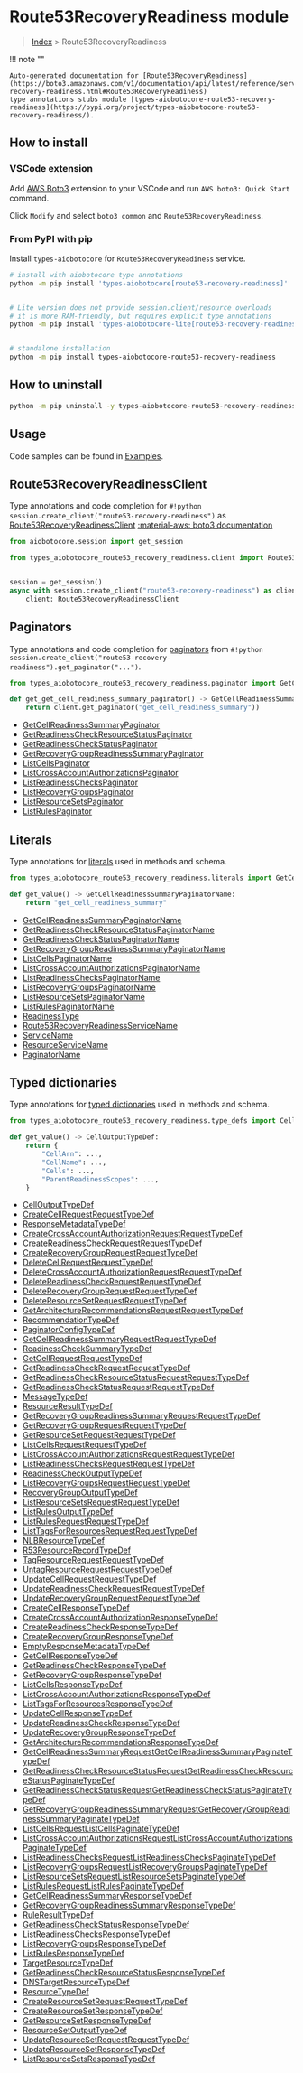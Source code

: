 # Route53RecoveryReadiness module

> [Index](../README.md) > Route53RecoveryReadiness


!!! note ""

    Auto-generated documentation for [Route53RecoveryReadiness](https://boto3.amazonaws.com/v1/documentation/api/latest/reference/services/route53-recovery-readiness.html#Route53RecoveryReadiness)
    type annotations stubs module [types-aiobotocore-route53-recovery-readiness](https://pypi.org/project/types-aiobotocore-route53-recovery-readiness/).

## How to install

### VSCode extension

Add [AWS Boto3](https://marketplace.visualstudio.com/items?itemName=Boto3typed.boto3-ide)
extension to your VSCode and run `AWS boto3: Quick Start` command.

Click `Modify` and select `boto3 common` and `Route53RecoveryReadiness`.

### From PyPI with pip

Install `types-aiobotocore` for `Route53RecoveryReadiness` service.

```bash
# install with aiobotocore type annotations
python -m pip install 'types-aiobotocore[route53-recovery-readiness]'


# Lite version does not provide session.client/resource overloads
# it is more RAM-friendly, but requires explicit type annotations
python -m pip install 'types-aiobotocore-lite[route53-recovery-readiness]'


# standalone installation
python -m pip install types-aiobotocore-route53-recovery-readiness
```



## How to uninstall

```bash
python -m pip uninstall -y types-aiobotocore-route53-recovery-readiness
```

## Usage

Code samples can be found in [Examples](./usage.md).

## Route53RecoveryReadinessClient

Type annotations and code completion for  `#!python session.create_client("route53-recovery-readiness")` as [Route53RecoveryReadinessClient](./client.md)
[:material-aws: boto3 documentation](https://boto3.amazonaws.com/v1/documentation/api/latest/reference/services/route53-recovery-readiness.html#Route53RecoveryReadiness.Client)

```python title="Usage example"
from aiobotocore.session import get_session

from types_aiobotocore_route53_recovery_readiness.client import Route53RecoveryReadinessClient


session = get_session()
async with session.create_client("route53-recovery-readiness") as client:
    client: Route53RecoveryReadinessClient
```


## Paginators

Type annotations and code completion for
[paginators](./paginators.md)
from `#!python session.create_client("route53-recovery-readiness").get_paginator("...")`.

```python title="Usage example"
from types_aiobotocore_route53_recovery_readiness.paginator import GetCellReadinessSummaryPaginator

def get_get_cell_readiness_summary_paginator() -> GetCellReadinessSummaryPaginator:
    return client.get_paginator("get_cell_readiness_summary"))
```

- [GetCellReadinessSummaryPaginator](./paginators.md#getcellreadinesssummarypaginator)
- [GetReadinessCheckResourceStatusPaginator](./paginators.md#getreadinesscheckresourcestatuspaginator)
- [GetReadinessCheckStatusPaginator](./paginators.md#getreadinesscheckstatuspaginator)
- [GetRecoveryGroupReadinessSummaryPaginator](./paginators.md#getrecoverygroupreadinesssummarypaginator)
- [ListCellsPaginator](./paginators.md#listcellspaginator)
- [ListCrossAccountAuthorizationsPaginator](./paginators.md#listcrossaccountauthorizationspaginator)
- [ListReadinessChecksPaginator](./paginators.md#listreadinesscheckspaginator)
- [ListRecoveryGroupsPaginator](./paginators.md#listrecoverygroupspaginator)
- [ListResourceSetsPaginator](./paginators.md#listresourcesetspaginator)
- [ListRulesPaginator](./paginators.md#listrulespaginator)








## Literals

Type annotations for [literals](./literals.md) used in methods and schema.

```python title="Usage example"
from types_aiobotocore_route53_recovery_readiness.literals import GetCellReadinessSummaryPaginatorName

def get_value() -> GetCellReadinessSummaryPaginatorName:
    return "get_cell_readiness_summary"
```

- [GetCellReadinessSummaryPaginatorName](./literals.md#getcellreadinesssummarypaginatorname)
- [GetReadinessCheckResourceStatusPaginatorName](./literals.md#getreadinesscheckresourcestatuspaginatorname)
- [GetReadinessCheckStatusPaginatorName](./literals.md#getreadinesscheckstatuspaginatorname)
- [GetRecoveryGroupReadinessSummaryPaginatorName](./literals.md#getrecoverygroupreadinesssummarypaginatorname)
- [ListCellsPaginatorName](./literals.md#listcellspaginatorname)
- [ListCrossAccountAuthorizationsPaginatorName](./literals.md#listcrossaccountauthorizationspaginatorname)
- [ListReadinessChecksPaginatorName](./literals.md#listreadinesscheckspaginatorname)
- [ListRecoveryGroupsPaginatorName](./literals.md#listrecoverygroupspaginatorname)
- [ListResourceSetsPaginatorName](./literals.md#listresourcesetspaginatorname)
- [ListRulesPaginatorName](./literals.md#listrulespaginatorname)
- [ReadinessType](./literals.md#readinesstype)
- [Route53RecoveryReadinessServiceName](./literals.md#route53recoveryreadinessservicename)
- [ServiceName](./literals.md#servicename)
- [ResourceServiceName](./literals.md#resourceservicename)
- [PaginatorName](./literals.md#paginatorname)




## Typed dictionaries

Type annotations for [typed dictionaries](./type_defs.md) used in methods and schema.

```python title="Usage example"
from types_aiobotocore_route53_recovery_readiness.type_defs import CellOutputTypeDef

def get_value() -> CellOutputTypeDef:
    return {
        "CellArn": ...,
        "CellName": ...,
        "Cells": ...,
        "ParentReadinessScopes": ...,
    }
```

- [CellOutputTypeDef](./type_defs.md#celloutputtypedef)
- [CreateCellRequestRequestTypeDef](./type_defs.md#createcellrequestrequesttypedef)
- [ResponseMetadataTypeDef](./type_defs.md#responsemetadatatypedef)
- [CreateCrossAccountAuthorizationRequestRequestTypeDef](./type_defs.md#createcrossaccountauthorizationrequestrequesttypedef)
- [CreateReadinessCheckRequestRequestTypeDef](./type_defs.md#createreadinesscheckrequestrequesttypedef)
- [CreateRecoveryGroupRequestRequestTypeDef](./type_defs.md#createrecoverygrouprequestrequesttypedef)
- [DeleteCellRequestRequestTypeDef](./type_defs.md#deletecellrequestrequesttypedef)
- [DeleteCrossAccountAuthorizationRequestRequestTypeDef](./type_defs.md#deletecrossaccountauthorizationrequestrequesttypedef)
- [DeleteReadinessCheckRequestRequestTypeDef](./type_defs.md#deletereadinesscheckrequestrequesttypedef)
- [DeleteRecoveryGroupRequestRequestTypeDef](./type_defs.md#deleterecoverygrouprequestrequesttypedef)
- [DeleteResourceSetRequestRequestTypeDef](./type_defs.md#deleteresourcesetrequestrequesttypedef)
- [GetArchitectureRecommendationsRequestRequestTypeDef](./type_defs.md#getarchitecturerecommendationsrequestrequesttypedef)
- [RecommendationTypeDef](./type_defs.md#recommendationtypedef)
- [PaginatorConfigTypeDef](./type_defs.md#paginatorconfigtypedef)
- [GetCellReadinessSummaryRequestRequestTypeDef](./type_defs.md#getcellreadinesssummaryrequestrequesttypedef)
- [ReadinessCheckSummaryTypeDef](./type_defs.md#readinesschecksummarytypedef)
- [GetCellRequestRequestTypeDef](./type_defs.md#getcellrequestrequesttypedef)
- [GetReadinessCheckRequestRequestTypeDef](./type_defs.md#getreadinesscheckrequestrequesttypedef)
- [GetReadinessCheckResourceStatusRequestRequestTypeDef](./type_defs.md#getreadinesscheckresourcestatusrequestrequesttypedef)
- [GetReadinessCheckStatusRequestRequestTypeDef](./type_defs.md#getreadinesscheckstatusrequestrequesttypedef)
- [MessageTypeDef](./type_defs.md#messagetypedef)
- [ResourceResultTypeDef](./type_defs.md#resourceresulttypedef)
- [GetRecoveryGroupReadinessSummaryRequestRequestTypeDef](./type_defs.md#getrecoverygroupreadinesssummaryrequestrequesttypedef)
- [GetRecoveryGroupRequestRequestTypeDef](./type_defs.md#getrecoverygrouprequestrequesttypedef)
- [GetResourceSetRequestRequestTypeDef](./type_defs.md#getresourcesetrequestrequesttypedef)
- [ListCellsRequestRequestTypeDef](./type_defs.md#listcellsrequestrequesttypedef)
- [ListCrossAccountAuthorizationsRequestRequestTypeDef](./type_defs.md#listcrossaccountauthorizationsrequestrequesttypedef)
- [ListReadinessChecksRequestRequestTypeDef](./type_defs.md#listreadinesschecksrequestrequesttypedef)
- [ReadinessCheckOutputTypeDef](./type_defs.md#readinesscheckoutputtypedef)
- [ListRecoveryGroupsRequestRequestTypeDef](./type_defs.md#listrecoverygroupsrequestrequesttypedef)
- [RecoveryGroupOutputTypeDef](./type_defs.md#recoverygroupoutputtypedef)
- [ListResourceSetsRequestRequestTypeDef](./type_defs.md#listresourcesetsrequestrequesttypedef)
- [ListRulesOutputTypeDef](./type_defs.md#listrulesoutputtypedef)
- [ListRulesRequestRequestTypeDef](./type_defs.md#listrulesrequestrequesttypedef)
- [ListTagsForResourcesRequestRequestTypeDef](./type_defs.md#listtagsforresourcesrequestrequesttypedef)
- [NLBResourceTypeDef](./type_defs.md#nlbresourcetypedef)
- [R53ResourceRecordTypeDef](./type_defs.md#r53resourcerecordtypedef)
- [TagResourceRequestRequestTypeDef](./type_defs.md#tagresourcerequestrequesttypedef)
- [UntagResourceRequestRequestTypeDef](./type_defs.md#untagresourcerequestrequesttypedef)
- [UpdateCellRequestRequestTypeDef](./type_defs.md#updatecellrequestrequesttypedef)
- [UpdateReadinessCheckRequestRequestTypeDef](./type_defs.md#updatereadinesscheckrequestrequesttypedef)
- [UpdateRecoveryGroupRequestRequestTypeDef](./type_defs.md#updaterecoverygrouprequestrequesttypedef)
- [CreateCellResponseTypeDef](./type_defs.md#createcellresponsetypedef)
- [CreateCrossAccountAuthorizationResponseTypeDef](./type_defs.md#createcrossaccountauthorizationresponsetypedef)
- [CreateReadinessCheckResponseTypeDef](./type_defs.md#createreadinesscheckresponsetypedef)
- [CreateRecoveryGroupResponseTypeDef](./type_defs.md#createrecoverygroupresponsetypedef)
- [EmptyResponseMetadataTypeDef](./type_defs.md#emptyresponsemetadatatypedef)
- [GetCellResponseTypeDef](./type_defs.md#getcellresponsetypedef)
- [GetReadinessCheckResponseTypeDef](./type_defs.md#getreadinesscheckresponsetypedef)
- [GetRecoveryGroupResponseTypeDef](./type_defs.md#getrecoverygroupresponsetypedef)
- [ListCellsResponseTypeDef](./type_defs.md#listcellsresponsetypedef)
- [ListCrossAccountAuthorizationsResponseTypeDef](./type_defs.md#listcrossaccountauthorizationsresponsetypedef)
- [ListTagsForResourcesResponseTypeDef](./type_defs.md#listtagsforresourcesresponsetypedef)
- [UpdateCellResponseTypeDef](./type_defs.md#updatecellresponsetypedef)
- [UpdateReadinessCheckResponseTypeDef](./type_defs.md#updatereadinesscheckresponsetypedef)
- [UpdateRecoveryGroupResponseTypeDef](./type_defs.md#updaterecoverygroupresponsetypedef)
- [GetArchitectureRecommendationsResponseTypeDef](./type_defs.md#getarchitecturerecommendationsresponsetypedef)
- [GetCellReadinessSummaryRequestGetCellReadinessSummaryPaginateTypeDef](./type_defs.md#getcellreadinesssummaryrequestgetcellreadinesssummarypaginatetypedef)
- [GetReadinessCheckResourceStatusRequestGetReadinessCheckResourceStatusPaginateTypeDef](./type_defs.md#getreadinesscheckresourcestatusrequestgetreadinesscheckresourcestatuspaginatetypedef)
- [GetReadinessCheckStatusRequestGetReadinessCheckStatusPaginateTypeDef](./type_defs.md#getreadinesscheckstatusrequestgetreadinesscheckstatuspaginatetypedef)
- [GetRecoveryGroupReadinessSummaryRequestGetRecoveryGroupReadinessSummaryPaginateTypeDef](./type_defs.md#getrecoverygroupreadinesssummaryrequestgetrecoverygroupreadinesssummarypaginatetypedef)
- [ListCellsRequestListCellsPaginateTypeDef](./type_defs.md#listcellsrequestlistcellspaginatetypedef)
- [ListCrossAccountAuthorizationsRequestListCrossAccountAuthorizationsPaginateTypeDef](./type_defs.md#listcrossaccountauthorizationsrequestlistcrossaccountauthorizationspaginatetypedef)
- [ListReadinessChecksRequestListReadinessChecksPaginateTypeDef](./type_defs.md#listreadinesschecksrequestlistreadinesscheckspaginatetypedef)
- [ListRecoveryGroupsRequestListRecoveryGroupsPaginateTypeDef](./type_defs.md#listrecoverygroupsrequestlistrecoverygroupspaginatetypedef)
- [ListResourceSetsRequestListResourceSetsPaginateTypeDef](./type_defs.md#listresourcesetsrequestlistresourcesetspaginatetypedef)
- [ListRulesRequestListRulesPaginateTypeDef](./type_defs.md#listrulesrequestlistrulespaginatetypedef)
- [GetCellReadinessSummaryResponseTypeDef](./type_defs.md#getcellreadinesssummaryresponsetypedef)
- [GetRecoveryGroupReadinessSummaryResponseTypeDef](./type_defs.md#getrecoverygroupreadinesssummaryresponsetypedef)
- [RuleResultTypeDef](./type_defs.md#ruleresulttypedef)
- [GetReadinessCheckStatusResponseTypeDef](./type_defs.md#getreadinesscheckstatusresponsetypedef)
- [ListReadinessChecksResponseTypeDef](./type_defs.md#listreadinesschecksresponsetypedef)
- [ListRecoveryGroupsResponseTypeDef](./type_defs.md#listrecoverygroupsresponsetypedef)
- [ListRulesResponseTypeDef](./type_defs.md#listrulesresponsetypedef)
- [TargetResourceTypeDef](./type_defs.md#targetresourcetypedef)
- [GetReadinessCheckResourceStatusResponseTypeDef](./type_defs.md#getreadinesscheckresourcestatusresponsetypedef)
- [DNSTargetResourceTypeDef](./type_defs.md#dnstargetresourcetypedef)
- [ResourceTypeDef](./type_defs.md#resourcetypedef)
- [CreateResourceSetRequestRequestTypeDef](./type_defs.md#createresourcesetrequestrequesttypedef)
- [CreateResourceSetResponseTypeDef](./type_defs.md#createresourcesetresponsetypedef)
- [GetResourceSetResponseTypeDef](./type_defs.md#getresourcesetresponsetypedef)
- [ResourceSetOutputTypeDef](./type_defs.md#resourcesetoutputtypedef)
- [UpdateResourceSetRequestRequestTypeDef](./type_defs.md#updateresourcesetrequestrequesttypedef)
- [UpdateResourceSetResponseTypeDef](./type_defs.md#updateresourcesetresponsetypedef)
- [ListResourceSetsResponseTypeDef](./type_defs.md#listresourcesetsresponsetypedef)

